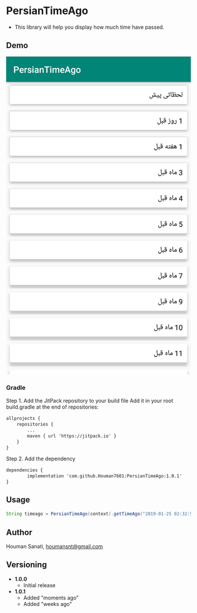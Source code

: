 # PersianTimeAgo 

* This library will help you display how much time have passed.

## Demo

 ![logo](https://github.com/Houman7601/PersianTimeAgo/blob/master/image/p2.jpg)

### Gradle

Step 1. Add the JitPack repository to your build file
Add it in your root build.gradle at the end of repositories:

	allprojects {
		repositories {
			...
			maven { url 'https://jitpack.io' }
		}
	}
Step 2. Add the dependency

	dependencies {
	        implementation 'com.github.Houman7601:PersianTimeAgo:1.0.1'
	}
## Usage

```java
String timeago = PersianTimeAgo(context).getTimeAgo("2019-01-25 02:32:58");
```

## Author

Houman Sanati, houmansnt@gmail.com

## Versioning

* **1.0.0**
    * Initial release
* **1.0.1**
    * Added "moments ago"
    * Added "weeks ago"
